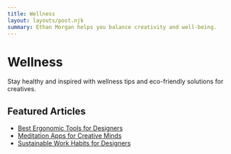 ```yaml
---
title: Wellness
layout: layouts/post.njk
summary: Ethan Morgan helps you balance creativity and well-being.
---
```

# Wellness

Stay healthy and inspired with wellness tips and eco-friendly solutions for creatives.

## Featured Articles
- [Best Ergonomic Tools for Designers](/topics/wellness/ergonomic-tools/)
- [Meditation Apps for Creative Minds](/topics/wellness/meditation-apps/)
- [Sustainable Work Habits for Designers](/topics/wellness/sustainable-work-habits/)
